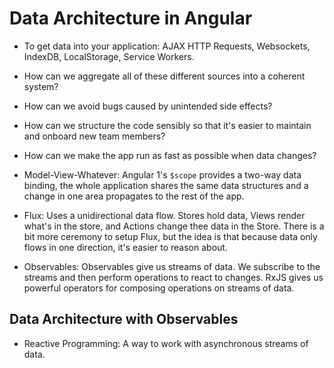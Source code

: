 # Data Architecture in Angular

- To get data into your application: AJAX HTTP Requests, Websockets, IndexDB, LocalStorage, Service Workers.
- How can we aggregate all of these different sources into a coherent system?
- How can we avoid bugs caused by unintended side effects?
- How can we structure the code sensibly so that it's easier to maintain and onboard new team members?
- How can we make the app run as fast as possible when data changes?

- Model-View-Whatever: Angular 1's `$scope` provides a two-way data binding, the whole application shares the same data structures and a change in one area propagates to the rest of the app.
- Flux: Uses a unidirectional data flow. Stores hold data, Views render what's in the store, and Actions change thee data in the Store. There is a bit more ceremony to setup Flux, but the idea is that because data only flows in one direction, it's easier to reason about.
- Observables: Observables give us streams of data. We subscribe to the streams and then perform operations to react to changes. RxJS gives us powerful operators for composing operations on streams of data.

## Data Architecture with Observables

- Reactive Programming: A way to work with asynchronous streams of data.
